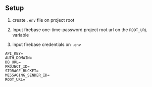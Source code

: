 ## Setup
1. create `.env` file on project root

1. Input firebase one-time-password project root url on the `ROOT_URL` variable

1. input firebase credentials on `.env`

```
API_KEY=
AUTH_DOMAIN=
DB_URL=
PROJECT_ID=
STORAGE_BUCKET=
MESSAGING_SENDER_ID=
ROOT_URL=
```
